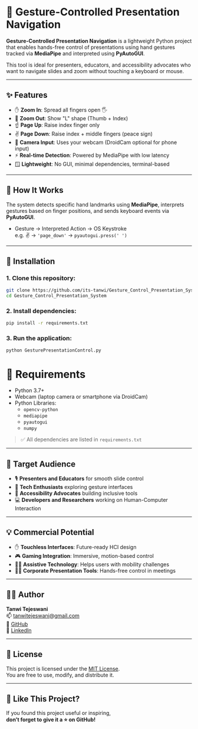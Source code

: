 # 🎯 Gesture-Controlled Presentation Navigation

**Gesture-Controlled Presentation Navigation** is a lightweight Python project that enables hands-free control of presentations using hand gestures tracked via **MediaPipe** and interpreted using **PyAutoGUI**.

This tool is ideal for presenters, educators, and accessibility advocates who want to navigate slides and zoom without touching a keyboard or mouse.

---

## ✨ Features

- ✋ **Zoom In**: Spread all fingers open 🖐️
- 🤏 **Zoom Out**: Show "L" shape (Thumb + Index)  
- ☝️ **Page Up**: Raise index finger only  
- ✌️ **Page Down**: Raise index + middle fingers (peace sign)  
- 📱 **Camera Input**: Uses your webcam (DroidCam optional for phone input)
- ⚡ **Real-time Detection**: Powered by MediaPipe with low latency
- 🪟 **Lightweight**: No GUI, minimal dependencies, terminal-based

---

## 🧠 How It Works

The system detects specific hand landmarks using **MediaPipe**, interprets gestures based on finger positions, and sends keyboard events via **PyAutoGUI**.

- Gesture → Interpreted Action → OS Keystroke  
  e.g. ✌️ → `'page_down'` → `pyautogui.press(' ')`

---




## 🚀 Installation

### 1. Clone this repository:

```bash
git clone https://github.com/its-tanwi/Gesture_Control_Presentation_System.git
cd Gesture_Control_Presentation_System
```

### 2. Install dependencies:

```bash
pip install -r requirements.txt
```

### 3. Run the application:

```bash
python GesturePresentationControl.py
```
# 📌 Requirements

- Python 3.7+
- Webcam (laptop camera or smartphone via DroidCam)
- Python Libraries:
  - `opencv-python`
  - `mediapipe`
  - `pyautogui`
  - `numpy`

> ✅ All dependencies are listed in `requirements.txt`

---

## 🧰 Target Audience

- 🎙️ **Presenters and Educators** for smooth slide control
- 🤖 **Tech Enthusiasts** exploring gesture interfaces
- 🧠 **Accessibility Advocates** building inclusive tools
- 💻 **Developers and Researchers** working on Human-Computer Interaction

---

## 💡 Commercial Potential

- ✋ **Touchless Interfaces**: Future-ready HCI design
- 🎮 **Gaming Integration**: Immersive, motion-based control
- 🧑‍🦼 **Assistive Technology**: Helps users with mobility challenges
- 🧑‍🏫 **Corporate Presentation Tools**: Hands-free control in meetings

---

## 👩‍💻 Author

**Tanwi Tejeswani**  
📫 [tanwitejeswani@gmail.com](mailto:tanwitejeswani@gmail.com)  
🔗 [GitHub](https://github.com/its-tanwi)  
🔗 [LinkedIn](https://www.linkedin.com/in/tanwi-tejeswani-73a456301/)

---

## 📜 License

This project is licensed under the [MIT License](LICENSE).  
You are free to use, modify, and distribute it.

---

## 🌟 Like This Project?

If you found this project useful or inspiring,  
**don’t forget to give it a ⭐ on GitHub!**






